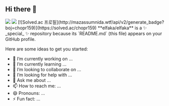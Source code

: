 ## Hi there 👋

<img src="http://mazandi.herokuapp.com/api?handle=chopr159&theme=dark"/>
<img src="http://mazassumnida.wtf/api/v2/generate_badge?boj=chopr159"/>
[![Solved.ac
프로필](http://mazassumnida.wtf/api/v2/generate_badge?boj=chopr159)](https://solved.ac/chopr159)
**elfaka/elfaka** is a ✨ _special_ ✨ repository because its `README.md` (this file) appears on your GitHub profile.

Here are some ideas to get you started:

- 🔭 I’m currently working on ...
- 🌱 I’m currently learning ...
- 👯 I’m looking to collaborate on ...
- 🤔 I’m looking for help with ...
- 💬 Ask me about ...
- 📫 How to reach me: ...
- 😄 Pronouns: ...
- ⚡ Fun fact: ...
